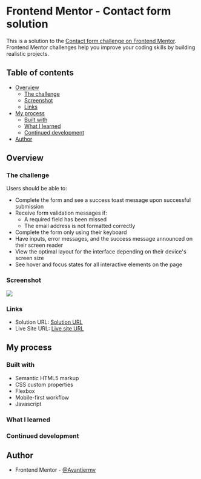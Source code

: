 # Frontend Mentor - Contact form solution

This is a solution to the [Contact form challenge on Frontend Mentor](https://www.frontendmentor.io/challenges/contact-form--G-hYlqKJj). Frontend Mentor challenges help you improve your coding skills by building realistic projects. 

## Table of contents

- [Overview](#overview)
  - [The challenge](#the-challenge)
  - [Screenshot](#screenshot)
  - [Links](#links)
- [My process](#my-process)
  - [Built with](#built-with)
  - [What I learned](#what-i-learned)
  - [Continued development](#continued-development)
- [Author](#author)


## Overview

### The challenge

Users should be able to:

- Complete the form and see a success toast message upon successful submission
- Receive form validation messages if:
  - A required field has been missed
  - The email address is not formatted correctly
- Complete the form only using their keyboard
- Have inputs, error messages, and the success message announced on their screen reader
- View the optimal layout for the interface depending on their device's screen size
- See hover and focus states for all interactive elements on the page

### Screenshot

![](./screenshot.jpg)

### Links

- Solution URL: [Solution URL](https://github.com/Avantiermv/contact-form-main)
- Live Site URL: [Live site URL]( https://avantiermv.github.io/contact-form-main/)

## My process

### Built with

- Semantic HTML5 markup
- CSS custom properties
- Flexbox
- Mobile-first workflow
- Javascript

### What I learned



### Continued development



## Author

- Frontend Mentor - [@Avantiermv](https://www.frontendmentor.io/profile/Avantiermv)

